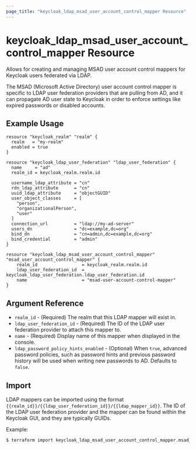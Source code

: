 ```yaml
---
page_title: "keycloak_ldap_msad_user_account_control_mapper Resource"
---
```


# keycloak\_ldap\_msad\_user\_account\_control\_mapper Resource

Allows for creating and managing MSAD user account control mappers for Keycloak
users federated via LDAP.

The MSAD (Microsoft Active Directory) user account control mapper is specific
to LDAP user federation providers that are pulling from AD, and it can propagate
AD user state to Keycloak in order to enforce settings like expired passwords
or disabled accounts.

## Example Usage

```hcl
resource "keycloak_realm" "realm" {
  realm   = "my-realm"
  enabled = true
}

resource "keycloak_ldap_user_federation" "ldap_user_federation" {
  name     = "ad"
  realm_id = keycloak_realm.realm.id

  username_ldap_attribute = "cn"
  rdn_ldap_attribute      = "cn"
  uuid_ldap_attribute     = "objectGUID"
  user_object_classes     = [
    "person",
    "organizationalPerson",
    "user"
  ]
  connection_url          = "ldap://my-ad-server"
  users_dn                = "dc=example,dc=org"
  bind_dn                 = "cn=admin,dc=example,dc=org"
  bind_credential         = "admin"
}

resource "keycloak_ldap_msad_user_account_control_mapper" "msad_user_account_control_mapper" {
	realm_id                 = keycloak_realm.realm.id
	ldap_user_federation_id  = keycloak_ldap_user_federation.ldap_user_federation.id
	name                     = "msad-user-account-control-mapper"
}
```

## Argument Reference

- `realm_id` - (Required) The realm that this LDAP mapper will exist in.
- `ldap_user_federation_id` - (Required) The ID of the LDAP user federation provider to attach this mapper to.
- `name` - (Required) Display name of this mapper when displayed in the console.
- `ldap_password_policy_hints_enabled` - (Optional) When `true`, advanced password policies, such as password hints and previous password history will be used when writing new passwords to AD. Defaults to `false`.

## Import

LDAP mappers can be imported using the format `{{realm_id}}/{{ldap_user_federation_id}}/{{ldap_mapper_id}}`.
The ID of the LDAP user federation provider and the mapper can be found within the Keycloak GUI, and they are typically GUIDs.

Example:

```bash
$ terraform import keycloak_ldap_msad_user_account_control_mapper.msad_user_account_control_mapper my-realm/af2a6ca3-e4d7-49c3-b08b-1b3c70b4b860/3d923ece-1a91-4bf7-adaf-3b82f2a12b67
```

